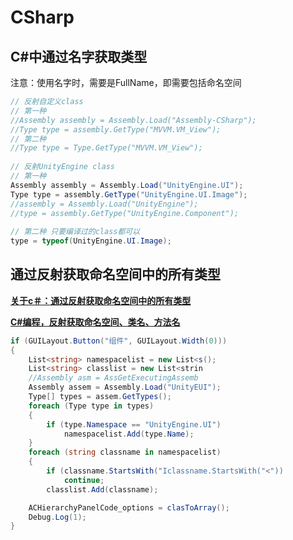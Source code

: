 # CSharp

## C#中通过名字获取类型

注意：使用名字时，需要是FullName，即需要包括命名空间

``` C#
// 反射自定义class
// 第一种
//Assembly assembly = Assembly.Load("Assembly-CSharp");
//Type type = assembly.GetType("MVVM.VM_View"); 
// 第二种
//Type type = Type.GetType("MVVM.VM_View");
 
// 反射UnityEngine class
// 第一种
Assembly assembly = Assembly.Load("UnityEngine.UI");
Type type = assembly.GetType("UnityEngine.UI.Image");
//assembly = Assembly.Load("UnityEngine");
//type = assembly.GetType("UnityEngine.Component");
 
// 第二种 只要编译过的class都可以
type = typeof(UnityEngine.UI.Image);
```

## 通过反射获取命名空间中的所有类型

**[关于c＃：通过反射获取命名空间中的所有类型](<https://www.codenong.com/79693/>)**

**[C#编程，反射获取命名空间、类名、方法名](<https://blog.csdn.net/qq_43307934/article/details/117304067>)**

```C#
if (GUILayout.Button("组件", GUILayout.Width(0)))
{
    List<string> namespacelist = new List<s();
    List<string> classlist = new List<strin
    //Assembly asm = AssGetExecutingAssemb
    Assembly assem = Assembly.Load("UnityEUI");
    Type[] types = assem.GetTypes();
    foreach (Type type in types)
    {
        if (type.Namespace == "UnityEngine.UI")
            namespacelist.Add(type.Name);
    }
    foreach (string classname in namespacelist)
    {
        if (classname.StartsWith("Iclassname.StartsWith("<"))
            continue;
        classlist.Add(classname);

    ACHierarchyPanelCode_options = clasToArray();
    Debug.Log(1);
}
```
